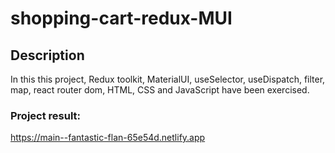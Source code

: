 # shopping-cart-redux-MUI
## Description

In this this project, Redux toolkit, MaterialUI, useSelector, useDispatch, filter, map, react router dom, HTML, CSS and JavaScript have been exercised.

### Project result: 
https://main--fantastic-flan-65e54d.netlify.app
